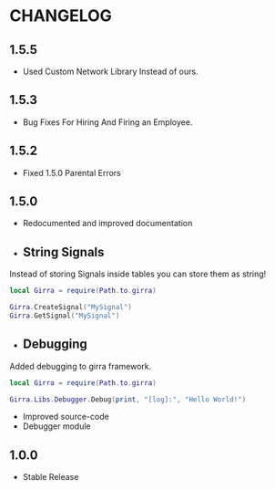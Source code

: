 # CHANGELOG
## 1.5.5
- Used Custom Network Library Instead of ours.
## 1.5.3

- Bug Fixes For Hiring And Firing an Employee.

## 1.5.2

- Fixed 1.5.0 Parental Errors

## 1.5.0

- Redocumented and improved documentation

- ## String Signals

Instead of storing Signals inside tables you can store them as string!

```lua
local Girra = require(Path.to.girra)

Girra.CreateSignal("MySignal")
Girra.GetSignal("MySignal")
```

- ## Debugging

Added debugging to girra framework.

```lua
local Girra = require(Path.to.girra)

Girra.Libs.Debugger.Debug(print, "[log]:", "Hello World!")
```

- Improved source-code
- Debugger module

## 1.0.0

- Stable Release
